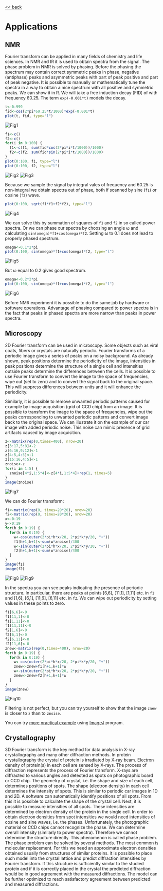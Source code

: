 [<< back](../README.md)

# Applications

## NMR

Fourier transform can be applied in many fields of chemistry and life sciences.
In NMR and IR it is used to obtain spectra from the signal. The phase problem
in NMR is solved by phasing. Before the phasing the spectrum may contain correct
symmetric peaks in phase, negative (antiphase) peaks and asymmetric peaks with
part of peak positive and part of peak negative. It is possible to manually or
mathematically tune the spectra in a way to obtain a nice spectrum with all
positive and symmetric peaks. We can show it in R. We will take a free induction
decay (FID) of with frequency 60.25. The term `exp(-0.001*t)` models the decay.

```R
t<-0:999
fid<-cos(2*pi*60.25*t/1000)*exp(-0.001*t)
plot(t, fid, type="l")
```
![Fig1](fig1.png)
```R
f1<-c()
f2<-c()
for(i in 0:100) {
  f1<-c(f1, sum(fid*cos(2*pi*i*t/1000))/1000)
  f2<-c(f2, sum(fid*sin(2*pi*i*t/1000))/1000)
}
plot(0:100, f1, type="l")
plot(0:100, f2, type="l")
```
![Fig2](fig2.png)
![Fig3](fig3.png)

Because we sample the signal by integral vales of frequency and 60.25 is
non-integral we obtain spectra out of phase, both if scanned by sine (`f1`)
or cosine (`f2`) wave.

```R
plot(0:100, sqrt(f1*f1+f2*f2), type="l")
```
![Fig4](fig4.png)

We can solve this by summation of squares of `f1` and `f2` in so called
power spectra. Or we can phase our spectra by choosing an angle &omega;
and calculating `sin(omega)*f1+cos(omega)*f2`. Setting &omega; to 0.1 does
not lead to properly phased spectrum.

```R
omega<-0.1*2*pi
plot(0:100, sin(omega)*f1+cos(omega)*f2, type="l")
```
![Fig5](fig5.png)

But &omega; equal to 0.2 gives good spectrum.

```R
omega<-0.2*2*pi
plot(0:100, sin(omega)*f1+cos(omega)*f2, type="l")
```
![Fig6](fig6.png)

Before NMR experiment it is possible to do the same job by hardware or software
operations. Advantage of phasing compared to power spectra is in the fact that
peaks in phased spectra are more narrow than peaks in power spectra.

## Microscopy

2D Fourier transform can be used in microscopy. Some objects such as viral
coats, fibers or crystals are naturally periodic. Fourier transforms of
a periodic image gives a series of peaks on a noisy background. As already
shown, peak positions determine the periodicity of the image, intensities
in peak positions determine the structure of a single cell and intensities
outside peaks determine the differences between the cells. It is possible
to use Fourier transform to convert the image to the space of frequencies,
wipe out (set to zero) and to convert the signal back to the original space.
This will suppress differences between units and it will enhance
the periodicity.

Similarly, it is possible to remove unwanted periodic patterns
caused for example by image acquisition (grid of CCD chip) from an image.
It is possible to transform the image to the space of frequencies, wipe out
the peaks corresponding to unwanted periodic patterns and convert image back
to the original space. We can illustrate it on the example of our car image
with added periodic noise. This noise can mimic presence of grid artifacts
caused by image acquisition.

```R
z<-matrix(rep(0,times=400), nrow=20)
z[3:17,5:8]<-2
z[6:16,9:12]<-1
z[4:5,4:5]<-1
z[15:16,4:5]<-1
znoise<-z
for(i in 1:5) {
  znoise[4*i,1:5*4]<-z[4*i,1:5*4]+rep(1, times=5)
}
image(znoise)
```
![Fig7](fig7.png)

We can do Fourier transform:
```R
f1<-matrix(rep(0, times=20*20), nrow=20)
f2<-matrix(rep(0, times=20*20), nrow=20)
x<-0:19
y<-0:19
for(h in 0:19) {
  for(k in 0:19) {
    w<-cos(outer(2*pi*h*x/20, 2*pi*k*y/20, "+"))
    f1[h+1,k+1]<-sum(w*znoise)/400
    w<-sin(outer(2*pi*h*x/20, 2*pi*k*y/20, "+"))
    f2[h+1,k+1]<-sum(w*znoise)/400
  }
}
image(f1)
image(f2)
```
![Fig8](fig8.png)
![Fig9](fig9.png)

In the spectra you can see peaks indicating the presence of periodic structure. In particular,
there are peaks at points [6,6], [11,1], [1,11] etc. in `f1` and [1,6], [6,1], [11,6], [6,11]
etc. in `f2`. We can wipe out periodicity by setting values in these points to zero.

```R
f1[6,6]<-0
f1[11,1]<-0
f1[1,11]<-0
f1[11,11]<-0
f2[1,6]<-0
f2[6,1]<-0
f2[6,11]<-0
f2[11,6]<-0
znew<-matrix(rep(0,times=400), nrow=20)
for(h in 0:19) {
  for(k in 0:19) {
    w<-cos(outer(2*pi*h*x/20, 2*pi*k*y/20, "+"))
    znew<-znew+f1[h+1,k+1]*w
    w<-sin(outer(2*pi*h*x/20, 2*pi*k*y/20, "+"))
    znew<-znew+f2[h+1,k+1]*w
  }
}
image(znew)
```
![Fig10](fig10.png)

Filtering is not perfect, but you can try yourself to show that the image `znew` is closer to
`z` than to `znoise`.

You can try [more practical example](https://imagej.nih.gov/ij/docs/examples/FFT/index.html)
using [ImageJ](https://imagej.nih.gov/ij/index.html) program.

## Crystallography

3D Fourier transform is the key method for data analysis in X-ray crystallography and many other
diffraction methods. In protein crystallography the crystal of protein is irradiated by X-ray
beam. Electron density of protein(s) in each cell are sensed by X-rays. The process of diffraction
represents the process of Fourier transform. X-rays are diffracted to various angles and detected
as spots on photographic board or CCD chip. The geometry of crystal, i.e. the shape and size of
each cell, determines positions of spots. The shape (electron density) in each cell determines
the intensity of spots. This is similar to periodic car images in 1D and 2D. A software can 
automatically identify positions of all spots. From this it is possible to calculate the shape of the
crystal cell. Next, it is possible to measure intensities of all spots. These intensities are
determined by electron density of the protein in the single cell. In order to obtain electron
densities from spot intensities we would need intensities of cosine and sine waves, i.e. the phases.
Unfortunately, the photographic material or CCD chips cannot recognize the phase. We can determine
overall intensity (similarly to power spectra). Therefore we cannot determine the structure directly.
This phenomenon is called phase problem. The phase problem can be solved by several methods.
The most common is molecular replacement. For this we need an approximate electron densities
obtained usually from structures of similar proteins. It is possible to place such model into the
crystal lattice and predict diffraction intensities by Fourier transform. If this structure is
sufficiently similar to the studied protein and if it is correctly placed in the crystal the
predicted diffraction would be in good agreement with the measured diffractions. The model can
be further optimized to reach satisfactory agreement between predicted and measured diffractions.







